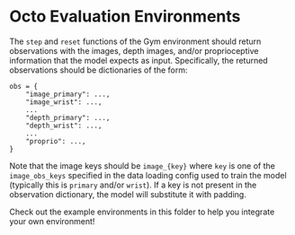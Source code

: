 # Octo Evaluation Environments

The `step` and `reset` functions of the Gym environment should return observations with the images, depth images, and/or
proprioceptive information that the model expects as input. Specifically, the returned observations should be dictionaries
of the form:
```
obs = {
    "image_primary": ...,
    "image_wrist": ...,
    ...
    "depth_primary": ...,
    "depth_wrist": ...,
    ...
    "proprio": ...,
}
```

Note that the image keys should be `image_{key}` where `key` is one of the `image_obs_keys` specified in the data loading config used to train the model (typically this is `primary` and/or `wrist`).
If a key is not present in the observation dictionary, the model will substitute it with padding. 

Check out the example environments in this folder to help you integrate your own environment!
